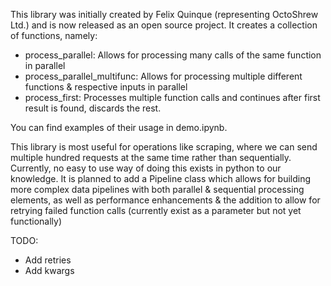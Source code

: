 This library was initially created by Felix Quinque (representing OctoShrew Ltd.) and is now released as an open source project. It creates a collection of functions, namely:
- process_parallel: Allows for processing many calls of the same function in parallel
- process_parallel_multifunc: Allows for processing multiple different functions & respective inputs in parallel
- process_first: Processes multiple function calls and continues after first result is found, discards the rest.

You can find examples of their usage in demo.ipynb.


This library is most useful for operations like scraping, where we can send multiple hundred requests at the same time rather than sequentially. Currently, no easy to use way of doing this exists in python to our knowledge. It is planned to add a Pipeline class which allows for building more complex data pipelines with both parallel & sequential processing elements, as well as performance enhancements & the addition to allow for retrying failed function calls (currently exist as a parameter but not yet functionally)


TODO:
- Add retries
- Add kwargs
